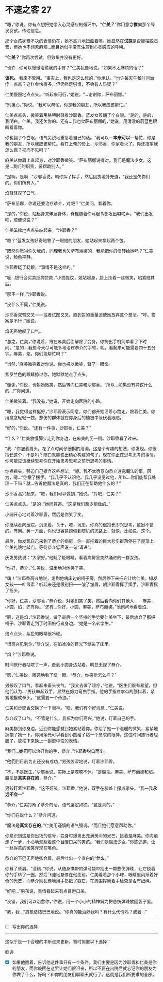 # 不速之客 27

“嗯，”你说。你有点想把她带入心灵感应的循环中。“**仁美？**”你用意念**推**向那个绿发女孩，传递信息。

那个女孩犹豫不决的表情仍在，她不高兴地扭曲着嘴。她显然在**试探**是否能摆脱石膏，但她也不想惹麻烦...而且她似乎没有注意到心灵感应的呼唤。

“**仁美？**”你再次尝试，但效果并没有更好。

“也许...你可以慢慢治愈我的手臂？”仁美犹豫地说。“如果不太麻烦的话？”

**该死。** 看来不管用。“事实上，我也是这么想的，”你承认。“也许每天午餐时间治疗一点点？这样会快得多，但仍然足够慢，不会有人质疑？”

仁美慢慢地点点头。“听起来可行，”她说。“...谢谢你，萨布丽娜。”

“别担心，”你说。“我可以帮忙，你是我的朋友，所以我应该帮忙。”

仁美点点头，微笑着用胳膊肘轻推沙耶香。蓝发女孩翻了个白眼。“是的，是的，我明白，仁美。我还欠你的。还有...我也欠萨布丽娜的，”她说，用清澈的蔚蓝色眼睛看着你。

你也翻了个白眼，语气尖锐地重复着自己的话。“我可以—**本来可以**—帮忙，你是我的朋友，所以我应该帮忙。看在上帝的份上，沙耶香，你家着火了。你还指望我怎么做？视而不见吗？”

麻美从你肩上直起身，对沙耶香微笑。“萨布丽娜说得对。我们是魔法少女。这是...我们的职责，要帮助别人。”

“是啊，是啊...”沙耶香说，朝你挥了挥手，然后固执地补充道，“我还是欠你们的。你们所有人。”

焰轻轻叹了口气。

“萨布丽娜，你说还要治疗恭介，对吧？”仁美问，看着你。

“是的，”你说，站起身来伸展身体，脊椎随着你弓起背部发出噼啪声。“我们出发吧，顺便说说？”

仁美笨拙地点点头站起来。“沙耶香？”

“嗯？”蓝发女孩好奇地瞥了一眼她的朋友，她站起来拿起两个包。

“既然你觉得你欠我的，同理我也欠萨布丽娜的，我能把你的债转给她吗？”仁美说，脸色平静。

沙耶香眨了眨眼。“事情不是这样的。”

“呃...银行会买卖抵押贷款，”小圆提议，她站起身，脸上挂着一丝微笑，焰紧随其后。

“那不一样，”沙耶香说。

“没什么不同，”仁美说。

沙耶香双臂交叉——或者试图交叉，直到包的重量迫使她放弃这个想法。“哼。答案是不行，”她说。

焰无声地叹了口气。

“总之，仁美，”你说着，跟在麻美后面解除了变身。你掏出手机简单看了下时间。“是的，我想今天尽可能多地治疗恭介的手臂，呃，看起来可能需要四十五分钟。麻美，焰，你们能帮忙吗？”

“当然，”麻美微笑着对你说。你也报以微笑，瞥了一眼焰。

紫罗兰色的眼睛掠过你，她默默地点了点头。

“谢谢，”你说，也朝她微笑，然后转向仁美和沙耶香。“所以...如果没有异议什么的...?”你问道。

仁美微笑着。“我没有，”她说，开始走向医院的小路。

“嗯，我觉得这样挺好，”沙耶香表示同意，你们都开始沿着小路走，跟着仁美。你用意念轻轻一拽，悲伤的群体就在你身后的植被中低伏着跟随。

“好的，”你说。“还有一件事，沙耶香，仁美？”

“什么？”仁美放慢脚步走到你身边，在麻美的另一侧。沙耶香看了过来。

“我...”你皱着眉头，花了点时间仔细斟酌用词。这是个有趣的想法，你发现。你很擅长这个，不是吗？随口就能说出精心构建的句子。现在你正在思考思考的事情，你可能应该继续思考你在开始思考思考之前所思考的事情。

你摇摇头，强迫自己摒弃这些想法。“呃。我不太愿意向恭介透露魔法的事，因为，嗯...”你摆了摆手。“我几乎不认识他。我几乎没见过他，所以...你们能帮我处理一下吗？就...告诉他魔法是真的，我们正在帮助他什么的？”

沙耶香高兴起来。“嗯，我们可以做到，”她说。“对吧，仁美？”

仁美点点头。“是的，”她同意道。“这是我们至少能做的。”

小圆开心地对着沙耶香，然后是你笑了笑。

你继续走向医院，沉思着，关于，嗯，沉思。你真的很擅长即兴思考，这挺不错的。有用。另一方面，你也很容易跑偏到随机的思路上，就像，比如说，这个。

最后，你发现自己来到了恭介的病房，你一直拖着的巨大悲伤群落停在了屋顶上。仁美礼貌地敲门，等待恭介低声说一句“请进”。

灰发男孩说：“大家好。”他眨了眨眼睛，看着病房里突然涌进的一群女孩。

“你好，恭介，”仁美说，温柔地对他笑了笑。

“嗨！”沙耶香高兴地说，走到他病床边的椅子旁，然后停下来把它让给仁美。绿发女孩——叶绿素？听起来还是很别扭——皱了皱眉，朝沙耶香挥了挥手，沙耶香摇了摇头。

“你好，仁美，沙耶香，”恭介说，对她们笑了笑，然后看向你们其他人——麻美，小圆，焰，还有你。“还有...你好，小圆，麻美，萨布丽娜。”他询问地看着焰。

“啊，这是焰，”沙耶香说，做了最后一个坚持的手势要仁美坐下，最后放弃了那把椅子。沙耶香走到了时间旅行者身边。“她是一名转学生。”

焰点点头，紫色的眼睛很冷硬。

“很高兴见到你，”恭介说，在焰冰冷的目光下缩进了床里。

“焰？”沙耶香说。

时间旅行者咕哝了一声，走到小圆身边站着，明显无视了恭介。

“嗯，”仁美说，困惑地看了焰一眼。“恭介，你感觉怎么样？”

男孩叹了口气，看起来垂头丧气。“我又去做了理疗，”他说。“医生们很有希望，但他们认为...”男孩举起双手，显然在努力弯曲手指。他的手指痉挛似的颤抖着，紧紧地攥成拳头。“这需要一个奇迹。”

仁美和沙耶香交换了一下眼神。“嗯，我们有个好消息...”仁美说。

恭介叹了口气。“不管是什么，我都为你们高兴，”他说，盯着自己的手。

麻美挪到你身边，近到你能感觉到她紧贴着你。你给了她一个温暖的微笑，紧紧地拥抱了她一下。你用余光可以看到小圆给了焰一个恳求的眼神。这位时间旅行者屈服了，放松下来换上一副更中性的表情。

“我们...**她们**可以治好你的手，恭介，”沙耶香脱口而出。

“**他们**到目前为止还没有成功，”男孩苦涩地说，盯着沙耶香。

“不，不是医生，”沙耶香说。实际上是喋喋不休。“是魔法。麻美、萨布丽娜和焰。魔法是**真实存在的**，恭介。”

男孩盯着沙耶香。“这不好笑，沙耶香，”他说，双手在膝盖上攥成拳头。“我—我**永远不会**—”

“恭介，”仁美打断了恭介的话，语气坚定如铁。“这是真的。”

“你们在说什么？”恭介问道。

“魔法是**真实存在的**，”仁美用谨慎的语气强调。“而且她们愿意帮助你。”

你意识到这是你出场的信号，变身时爆发出充满房间的光芒，接着是麻美。你向前走了一步，小心地观察着这个目瞪口呆的男孩。“我们是魔法少女，”你陈述道，让一丝得意的微笑浮现在嘴角。

恭介的下巴无声地张合着，最后吐出一个直白的“**什么。**”

你耸了耸肩。“没错，”你说，从随身携带的弹弓袋中抽出一颗悲伤弹珠，让它绕着你的手转了一圈，然后飞速地悬停在他面前。仁美看着那个小球，眼睛里闪烁着好奇的光芒，而恭介则犹豫地用手指戳了戳它，在周围挥舞着手检查是否有细绳。

“好吧...”男孩说，表情看起来有点目瞪口呆。

“没错，我们可以治愈你，”你说，用一个小小的精神努力把悲伤弹珠放回袋子里。

“我，我...”男孩结结巴巴地说。“你真的能治好我吗？有什么代价吗？或者...”

---

- [ ] 写出你的选择

---

这似乎是一个合理的中断点来更新。暂时搁置以下选择：

剧透

- [x] 如果他醒着，告诉他这件事只有一个条件。我们主要是因为沙耶香和仁美是你的朋友，而你被困在这里让她们很沮丧，所以不要在出院后就忘记你的朋友为你做了什么，好吗？和你的朋友们聊聊天就行了。这就是我们所要求的全部。

